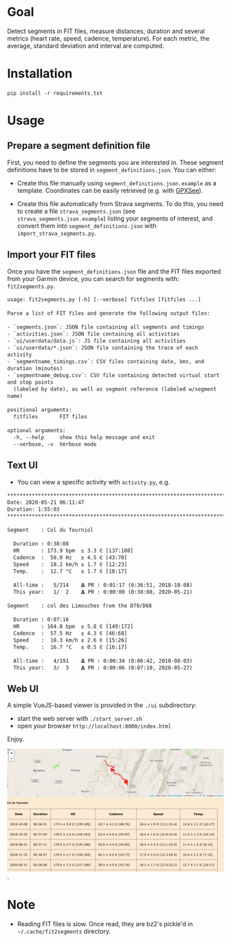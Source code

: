 # Goal

Detect segments in FIT files, measure distances, duration and several metrics
(heart rate, speed, cadence, temperature). For each metric, the average,
standard deviation and interval are computed.

# Installation

`pip install -r requirements.txt`

# Usage

## Prepare a segment definition file

First, you need to define the segments you are interested in. These segment
definitions have to be stored in `segment_definitions.json`. You can either:

- Create this file manually using `segment_definitions.json.example` as a
  template. Coordinates can be easily retrieved (e.g. with
  [GPXSee](https://www.gpxsee.org/)).

- Create this file automatically from Strava segments. To do this, you need to
  create a file `strava_segments.json` (see `strava_segments.json.example`)
  listing your segments of interest, and convert them into
  `segment_definitions.json` with `import_strava_segments.py`.

## Import your FIT files

Once you have the `segment_definitions.json` file and the FIT files exported
from your Garmin device, you can search for segments with: `fit2segments.py`.

```
usage: fit2segments.py [-h] [--verbose] fitfiles [fitfiles ...]

Parse a list of FIT files and generate the following output files:

- `segments.json`: JSON file containing all segments and timings
- `activities.json`: JSON file containing all activities
- `ui/userdata/data.js`: JS file containing all activities
- `ui/userdata/*.json`: JSON file containing the trace of each activity
- `segmentname_timings.csv`: CSV files containing date, kms, and duration (minutes)
- `segmentname_debug.csv`: CSV file containing detected virtual start and stop points
  (labeled by date), as well as segment reference (labeled w/segment name)

positional arguments:
  fitfiles       FIT files

optional arguments:
  -h, --help     show this help message and exit
  --verbose, -v  Verbose mode
```

## Text UI

- You can view a specific activity with `activity.py`, e.g.

```
********************************************************************************
Date: 2020-05-21 06:11:47
Duration: 1:55:03
********************************************************************************

Segment    : Col du Tourniol

  Duration : 0:38:08
  HR       : 173.9 bpm  ± 3.3 ∈ [137:180]
  Cadence  :  58.0 Hz   ± 4.5 ∈ [43:70]
  Speed    :  18.2 km/h ± 1.7 ∈ [12:23]
  Temp.    :  12.7 °C   ± 1.7 ∈ [10:17]

  All-time :   5/214    𝚫 PR : 0:01:17 (0:36:51, 2018-10-08)
  This year:   1/  2    𝚫 PR : 0:00:00 (0:38:08, 2020-05-21)

Segment    : col des Limouches from the D70/D68

  Duration : 0:07:16
  HR       : 164.8 bpm  ± 5.8 ∈ [149:172]
  Cadence  :  57.5 Hz   ± 4.3 ∈ [46:68]
  Speed    :  18.3 km/h ± 2.6 ∈ [15:26]
  Temp.    :  16.7 °C   ± 0.5 ∈ [16:17]

  All-time :   4/191    𝚫 PR : 0:00:34 (0:06:42, 2018-08-03)
  This year:   3/  3    𝚫 PR : 0:00:06 (0:07:10, 2020-05-27)

```

## Web UI

A simple VueJS-based viewer is provided in the `./ui` subdirectory:

- start the web server with `./start_server.sh`
- open your browser `http://localhost:8000/index.html`

Enjoy.

![WebUI](ui.png).

# Note

- Reading FIT files is slow. Once read, they are bz2's pickle'd in
  `~/.cache/fit2segments` directory.
